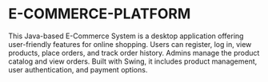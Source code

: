 # E-COMMERCE-PLATFORM
This Java-based E-Commerce System is a desktop application offering user-friendly features for online shopping. Users can register, log in, view products, place orders, and track order history. Admins manage the product catalog and view orders. Built with Swing, it includes product management, user authentication, and payment options.
